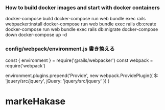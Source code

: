 ### How to build docker images and start with docker containers

docker-compose build
docker-compose run web bundle exec rails webpacker:install
docker-compose run web bundle exec rails db:create
docker-compose run web bundle exec rails db:migrate
docker-compose down
docker-compose up -d

### config/webpack/environment.js 書き換える
const { environment } = require('@rails/webpacker')
const webpack = require('webpack')

environment.plugins.prepend('Provide',
  new webpack.ProvidePlugin({
    $: 'jquery/src/jquery',
    jQuery: 'jquery/src/jquery'
  })
)
# markeHakase
